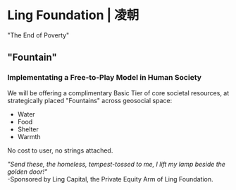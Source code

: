 # Ling Foundation | 凌朝
"The End of Poverty"

## "Fountain"
### Implementating a Free-to-Play Model in Human Society
We will be offering a complimentary Basic Tier of core societal resources, at strategically placed "Fountains" across geosocial space:
* Water
* Food
* Shelter
* Warmth

No cost to user, no strings attached. 

_"Send these, the homeless, tempest-tossed to me, I lift my lamp beside the golden door!"_  
-Sponsored by Ling Capital, the Private Equity Arm of Ling Foundation.
